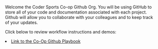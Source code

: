 <p>Welcome the Coder Sports Co-op Github Org. You will be using GitHub to store all of your code and documentation associated with each project. Github will allow you to collaborate with your colleagues and to keep track of your updates.</p>
<p>Click below to review workflow instructions and demos:
<li><a href="https://github.com/codersports-coop/github-playbook.git">Link to the Co-Op Github Playbook</a></li>
